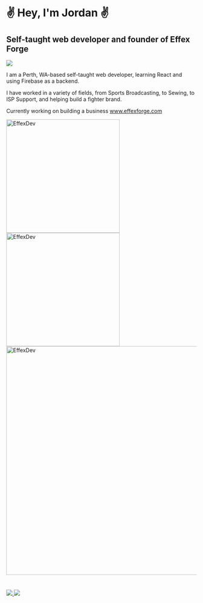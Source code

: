 <h1>✌️ Hey, I'm Jordan ✌️</h1>
<h2>Self-taught web developer and founder of Effex Forge</h2>

<p>
    <img src="https://skillicons.dev/icons?i=js,ts,react,tailwind,firebase,rust" />
</p>

<p>I am a Perth, WA-based self-taught web developer, learning React and using Firebase as a backend.</p>
<p>I have worked in a variety of fields, from Sports Broadcasting, to Sewing, to ISP Support, and helping build a fighter brand.</p>
<p>Currently working on building a business <a href="https://www.effexforge.com">www.effexforge.com</a></p>

<p>
    <img src="http://github-profile-summary-cards.vercel.app/api/cards/repos-per-language?username=EffexDev&theme=github" alt="EffexDev" width="300" />
    <img src="http://github-profile-summary-cards.vercel.app/api/cards/stats?username=EffexDev&theme=github" alt="EffexDev" width="300" />
    <img src="http://github-profile-summary-cards.vercel.app/api/cards/profile-details?username=EffexDev&theme=github" alt="EffexDev" width="605" />
</p>

<h1></h1>

<p>
  <a href="https://www.instagram.com/thesmoothdescent/?hl=en">
      <img src="https://skillicons.dev/icons?i=instagram" />
  </a>
  <a href="https://x.com/EffexForge">
      <img src="https://skillicons.dev/icons?i=twitter" />
  </a>
</p>

